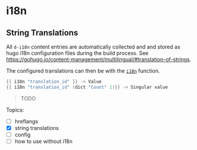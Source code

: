 # i18n

## String Translations

All `d-i18n` content entries are automatically collected and and stored as hugo i18n configuration files during the build process.
See https://gohugo.io/content-management/multilingual/#translation-of-strings.

The configured translations can then be with the [`i18n`](https://gohugo.io/functions/i18n/) function.

```go
{{ i18n "translation_id" }} -> Value
{{ i18n "translation_id" (dict "Count" 1)}} -> Singular value
```

> TODO

Topics:
- [ ] hreflangs
- [x] string translations
- [ ] config
- [ ] how to use without i18n
